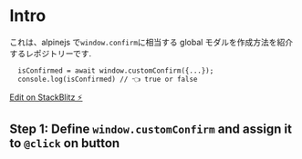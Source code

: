 # Intro

これは、alpinejs で`window.confirm`に相当する global モダルを作成方法を紹介するレポジトリーです.

```html
  isConfirmed = await window.customConfirm({...});
  console.log(isConfirmed) // 👈 true or false
```

[Edit on StackBlitz ⚡️](https://stackblitz.com/edit/web-platform-nwc4sm)


## Step 1: Define `window.customConfirm` and assign it to `@click` on button

